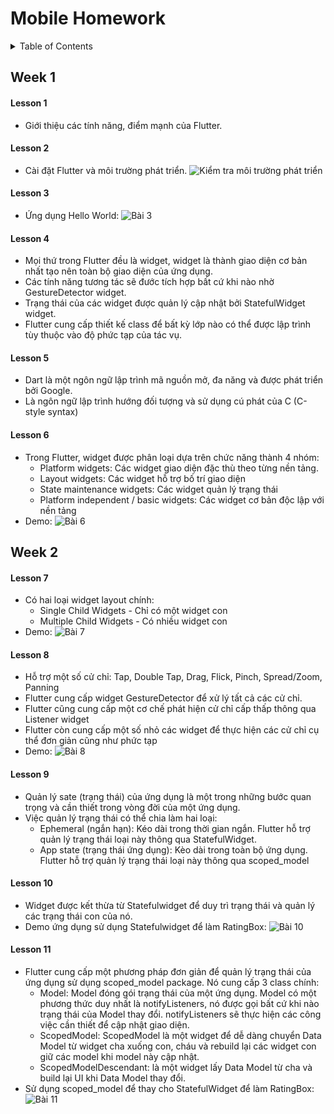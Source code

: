 # Mobile Homework

<!-- TABLE OF CONTENTS -->
<details>
  <summary>Table of Contents</summary>
  <ol>
    <li>
      <a href="#week-1">Week 1</a>
      <ul>
        <li><a href="#lesson-1">Lesson 1</a></li>
        <li><a href="#lesson-2">Lesson 2</a></li>
        <li><a href="#lesson-3">Lesson 3</a></li>
        <li><a href="#lesson-3">Lesson 4</a></li>
        <li><a href="#lesson-3">Lesson 5</a></li>
        <li><a href="#lesson-3">Lesson 6</a></li>
      </ul>
      <a href="#week-1">Week 2</a>
      <ul>
        <li><a href="#lesson-7">Lesson 7</a></li>
        <li><a href="#lesson-8">Lesson 8</a></li>
        <li><a href="#lesson-9">Lesson 9</a></li>
        <li><a href="#lesson-10">Lesson 10</a></li>
      </ul>
    </li>
  </ol>
</details>

## Week 1
#### Lesson 1
- Giới thiệu các tính năng, điểm mạnh của Flutter.
#### Lesson 2
- Cài đặt Flutter và môi trường phát triển.
![Kiểm tra môi trường phát triển](imgs/flutter-doctor.png)
#### Lesson 3
- Ứng dụng Hello World:
  ![Bài 3](/imgs/bai3.png)
#### Lesson 4
- Mọi thứ trong Flutter đều là widget, widget là thành giao diện cơ bản nhất tạo nên toàn bộ giao diện của ứng dụng.
- Các tính năng tương tác sẽ đước tích hợp bất cứ khi nào nhờ GestureDetector widget.
- Trạng thái của các widget được quản lý cập nhật bởi StatefulWidget widget.
- Flutter cung cấp thiết kế class để bất kỳ lớp nào có thể được lập trình tùy thuộc vào độ phức tạp của tác vụ.
#### Lesson 5
- Dart là một ngôn ngữ lập trình mã nguồn mở, đa năng và được phát triển bởi Google.
- Là ngôn ngữ lập trình hướng đối tượng và sử dụng cú phát của C (C-style syntax)
#### Lesson 6
- Trong Flutter, widget được phân loại dựa trên chức năng thành 4 nhóm:
  - Platform widgets: Các widget giao diện đặc thù theo từng nền tảng.
  - Layout widgets: Các widget hỗ trợ bố trí giao diện
  - State maintenance widgets: Các widget quản lý trạng thái
  - Platform independent / basic widgets: Các widget cơ bản độc lập với nền tảng
- Demo:
  ![Bài 6](/imgs/bai6.png)
## Week 2
#### Lesson 7
- Có hai loại widget layout chính:
  - Single Child Widgets - Chỉ có một widget con
  - Multiple Child Widgets - Có nhiều widget con
- Demo:
  ![Bài 7](/imgs/bai7.png)
#### Lesson 8
- Hỗ trợ một số cử chỉ: Tap, Double Tap, Drag, Flick, Pinch, Spread/Zoom, Panning
- Flutter cung cấp widget GestureDetector để xử lý tất cả các cử chỉ.
- Flutter cũng cung cấp một cơ chế phát hiện cử chỉ cấp thấp thông qua Listener widget
- Flutter còn cung cấp một số nhỏ các widget để thực hiện các cử chỉ cụ thể đơn giản cũng như phức tạp
- Demo:
  ![Bài 8](/imgs/bai8.png)
#### Lesson 9
- Quản lý sate (trạng thái) của ứng dụng là một trong những bước quan trọng và cần thiết trong vòng đời của một ứng dụng.
- Việc quản lý trạng thái có thể chia làm hai loại:
  - Ephemeral (ngắn hạn): Kéo dài trong thời gian ngắn. Flutter hỗ trợ quản lý trạng thái loại này thông qua StatefulWidget.
  - App state (trạng thái ứng dụng): Kèo dài trong toàn bộ ứng dụng. Flutter hỗ trợ quản lý trạng thái loại này thông qua scoped_model
#### Lesson 10
- Widget được kết thừa từ Statefulwidget để duy trì trạng thái và quản lý các trạng thái con của nó.
- Demo ứng dụng sử dụng Statefulwidget để làm RatingBox:
  ![Bài 10](/imgs/bai10.png)
#### Lesson 11
- Flutter cung cấp một phương pháp đơn giản để quản lý trạng thái của ứng dụng sử dụng scoped_model package. Nó cung cấp 3 class chính:
  - Model: Model đóng gói trạng thái của một ứng dụng. Model có một phương thức duy nhất là notifyListeners, nó được gọi bất cứ khi nào trạng thái của Model thay đổi. notifyListeners sẽ thực hiện các công việc cần thiết để cập nhật giao diện.
  - ScopedModel: ScopedModel là một widget để dễ dàng chuyển Data Model từ widget cha xuống con, cháu và rebuild lại các widget con giữ các model khi model này cập nhật.
  - ScopedModelDescendant: là một widget lấy Data Model từ cha và build lại UI khi Data Model thay đổi.
- Sử dụng scoped_model để thay cho StatefulWidget để làm RatingBox:
  ![Bài 11](/imgs/bai11.png)